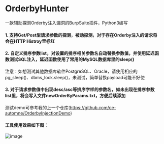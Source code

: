 # OrderbyHunter
一款辅助探测Orderby注入漏洞的BurpSuite插件，Python3编写

#### 1. 支持Get/Post型请求参数的探测，被动探测，对于存在Orderby注入的请求将会在HTTP Histroy里标红


#### 2. 自定义排序参数list，对设置的排序相关参数名自动替换参数值，并使用延迟函数测试SQL注入，延迟函数使用了常用的MySQL数据库里的sleep()
注意：如想测试其他数据库软件PostgreSQL、Oracle，请使用相应的pg_sleep()、dbms_lock.sleep()，未测试，简单替换payload可能不好使


#### 3. 对于请求参数值中出现desc/asc等排序字样的参数名，如未出现在排序参数list里，将会写入文件newOrderByParams.txt，方便后续添加


测试demo可参考我的上一个仓库(https://github.com/ce-automne/OrderbyInjectionDemo)

#### 工具使用效果如下图：

![image](https://user-images.githubusercontent.com/20917372/113467475-c315c380-9475-11eb-9469-1a8a451ecc15.png)


